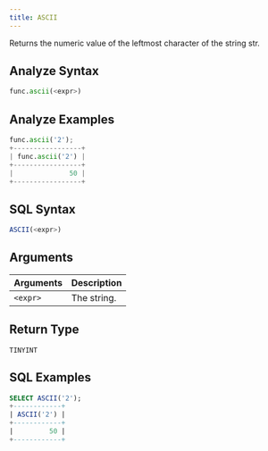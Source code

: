 ```yaml
---
title: ASCII
---
```


Returns the numeric value of the leftmost character of the string str.

## Analyze Syntax

```python
func.ascii(<expr>)
```

## Analyze Examples
```python
func.ascii('2');
+-----------------+
| func.ascii('2') |
+-----------------+
|              50 |
+-----------------+
```

## SQL Syntax

```sql
ASCII(<expr>)
```

## Arguments

| Arguments | Description |
|-----------|-------------|
| `<expr>`  | The string. |

## Return Type

`TINYINT`

## SQL Examples

```sql
SELECT ASCII('2');
+------------+
| ASCII('2') |
+------------+
|         50 |
+------------+
```
